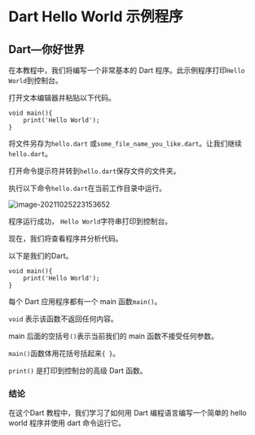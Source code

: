 # Dart Hello World 示例程序

## Dart—你好世界

在本教程中，我们将编写一个非常基本的 Dart 程序。此示例程序打印`Hello World`到控制台。



打开文本编辑器并粘贴以下代码。

```
void main(){
    print('Hello World');
}
```

将文件另存为`hello.dart` 或`some_file_name_you_like.dart`。让我们继续`hello.dart`。

打开命令提示符并转到`hello.dart`保存文件的文件夹。

执行以下命令`hello.dart`在当前工作目录中运行。

![image-20211025223153652](https://luckly007.oss-cn-beijing.aliyuncs.com/img/image-20211025223153652.png)

程序运行成功， `Hello World`字符串打印到控制台。

现在，我们将查看程序并分析代码。

以下是我们的Dart。

```
void main(){
    print('Hello World');
}
```

每个 Dart 应用程序都有一个 main 函数`main()`。

`void` 表示该函数不返回任何内容。

main 后面的空括号`()`表示当前我们的 main 函数不接受任何参数。

`main()`函数体用花括号括起来` { } `。

`print()` 是打印到控制台的高级 Dart 函数。

### 结论

在这个Dart 教程中，我们学习了如何用 Dart 编程语言编写一个简单的 hello world 程序并使用 dart 命令运行它。
